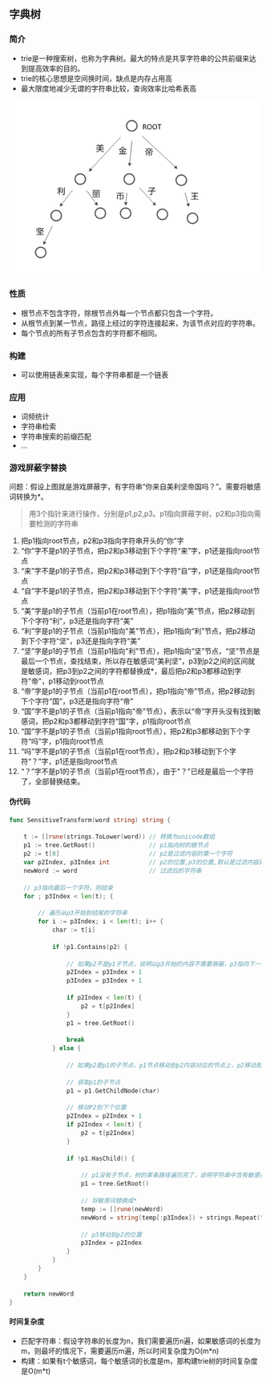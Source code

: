 ## 字典树

### 简介

- trie是一种搜索树，也称为字典树。最大的特点是共享字符串的公共前缀来达到提高效率的目的。
- trie的核心思想是空间换时间，缺点是内存占用高
- 最大限度地减少无谓的字符串比较，查询效率比哈希表高
  
![Trie树](../img/trie.jpg)
   
### 性质

- 根节点不包含字符，除根节点外每一个节点都只包含一个字符。
- 从根节点到某一节点，路径上经过的字符连接起来，为该节点对应的字符串。
- 每个节点的所有子节点包含的字符都不相同。

### 构建

- 可以使用链表来实现，每个字符串都是一个链表

### 应用

- 词频统计
- 字符串检索
- 字符串搜索的前缀匹配
- ...

### 游戏屏蔽字替换

问题：假设上图就是游戏屏蔽字，有字符串“你来自美利坚帝国吗？”。需要将敏感词转换为*。

> 用3个指针来进行操作，分别是p1,p2,p3。p1指向屏蔽字树，p2和p3指向需要检测的字符串

1. 把p1指向root节点，p2和p3指向字符串开头的“你”字
2. “你”字不是p1的子节点，把p2和p3移动到下个字符“来”字，p1还是指向root节点
3. “来”字不是p1的子节点，把p2和p3移动到下个字符“自”字，p1还是指向root节点
4. “自”字不是p1的子节点，把p2和p3移动到下个字符“美”字，p1还是指向root节点
5. “美”字是p1的子节点（当前p1在root节点），把p1指向“美”节点，把p2移动到下个字符“利”，p3还是指向字符“美”
6. “利”字是p1的子节点（当前p1指向"美"节点），把p1指向“利”节点，把p2移动到下个字符“坚”，p3还是指向字符“美”
7. “坚”字是p1的子节点（当前p1指向"利"节点），把p1指向“坚”节点，“坚”节点是最后一个节点，查找结束，所以存在敏感词“美利坚”，p3到p2之间的区间就是敏感词，把p3到p2之间的字符都替换成*，最后把p2和p3都移动到字符"帝"，p1移动到root节点
8. “帝”字是p1的子节点（当前p1在root节点），把p1指向“帝”节点，把p2移动到下个字符“国”，p3还是指向字符“帝”
9. “国”字不是p1的子节点（当前p1指向"帝"节点），表示以“帝”字开头没有找到敏感词，把p2和p3都移动到字符“国”字，p1指向root节点
9. “国”字不是p1的子节点（当前p1指向root节点），把p2和p3都移动到下个字符“吗”字，p1指向root节点
10. “吗”字不是p1的子节点（当前p1在root节点），把p2和p3移动到下个字符“？”字，p1还是指向root节点
11. “？”字不是p1的子节点（当前p1在root节点），由于"？"已经是最后一个字符了，全部替换结束。

#### 伪代码

```go
func SensitiveTransform(word string) string {

	t := []rune(strings.ToLower(word)) // 转换为unicode数组
	p1 := tree.GetRoot()               // p1指向树的根节点
	p2 := t[0]                         // p2是过滤内容的第一个字符
	var p2Index, p3Index int           // p2的位置,p3的位置,默认是过滤内容的第一个字符的位置
	newWord := word                    // 过滤后的字符串

	// p3指向最后一个字符，则结束
	for ; p3Index < len(t); {

		// 遍历从p3开始到结尾的字符串
		for i := p3Index; i < len(t); i++ {
			char := t[i]

			if !p1.Contains(p2) {

				// 如果p2不是p1子节点，说明以p3开始的内容不需要屏蔽，p3指向下一个位置，p2指向p3，并将p1重置到root节点，终止循环
				p2Index = p3Index + 1
				p3Index = p3Index + 1

				if p2Index < len(t) {
					p2 = t[p2Index]
				}
				p1 = tree.GetRoot()

				break
			} else {

				// 如果p2是p1的子节点，p1节点移动到p2内容对应的节点上，p2移动到下个位置

				// 获取p1的子节点
				p1 = p1.GetChildNode(char)

				// 移动P2到下个位置
				p2Index = p2Index + 1
				if p2Index < len(t) {
					p2 = t[p2Index]
				}

				if !p1.HasChild() {

					// p1没有子节点，树的某条路径遍历完了，说明字符串中含有敏感词
					p1 = tree.GetRoot()

					// 将敏感词替换成*
					temp := []rune(newWord)
					newWord = string(temp[:p3Index]) + strings.Repeat("*", p2Index-p3Index) + string(temp[p2Index:])

					// p3移动到p2的位置
					p3Index = p2Index
				}
			}
		}
	}

	return newWord
}
```

#### 时间复杂度

- 匹配字符串：假设字符串的长度为n，我们需要遍历n遍，如果敏感词的长度为m，则最坏的情况下，需要遍历m遍，所以时间复杂度为O(m*n)
- 构建：如果有t个敏感词，每个敏感词的长度是m，那构建trie树的时间复杂度是O(m*t)
